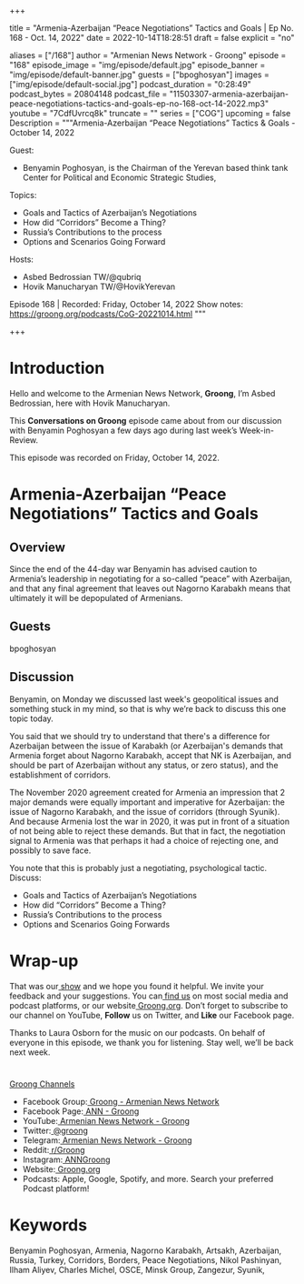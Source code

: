 
+++

title = "Armenia-Azerbaijan “Peace Negotiations” Tactics and Goals | Ep No. 168 - Oct. 14, 2022"
date = 2022-10-14T18:28:51
draft = false
explicit = "no"

aliases = ["/168"]
author = "Armenian News Network - Groong"
episode = "168"
episode_image = "img/episode/default.jpg"
episode_banner = "img/episode/default-banner.jpg"
guests = ["bpoghosyan"]
images = ["img/episode/default-social.jpg"]
podcast_duration = "0:28:49"
podcast_bytes = 20804148
podcast_file = "11503307-armenia-azerbaijan-peace-negotiations-tactics-and-goals-ep-no-168-oct-14-2022.mp3"
youtube = "7CdfUvrcq8k"
truncate = ""
series = ["COG"]
upcoming = false
Description = """Armenia-Azerbaijan “Peace Negotiations” Tactics & Goals - October 14, 2022

Guest: 
* Benyamin Poghosyan, is the Chairman of the Yerevan based think tank Center for Political and Economic Strategic Studies,

Topics:
* Goals and Tactics of Azerbaijan’s Negotiations
* How did “Corridors” Become a Thing?
* Russia’s Contributions to the process
* Options and Scenarios Going Forward

Hosts:
* Asbed Bedrossian TW/@qubriq
* Hovik Manucharyan TW/@HovikYerevan

Episode 168 | Recorded: Friday, October 14, 2022
Show notes: https://groong.org/podcasts/CoG-20221014.html
"""

+++

# Introduction

Hello and welcome to the Armenian News Network, **Groong**, I’m Asbed Bedrossian, here with Hovik Manucharyan.

This **Conversations on Groong** episode came about from our discussion with Benyamin Poghosyan a few days ago during last week’s Week-in-Review.

This episode was recorded on Friday, October 14, 2022.


# Armenia-Azerbaijan “Peace Negotiations” Tactics and Goals


## Overview

Since the end of the 44-day war Benyamin has advised caution to Armenia’s leadership in negotiating for a so-called “peace” with Azerbaijan, and that any final agreement that leaves out Nagorno Karabakh means that ultimately it will be depopulated of Armenians.


## Guests

bpoghosyan


## Discussion

Benyamin, on Monday we discussed last week's geopolitical issues and something stuck in my mind, so that is why we’re back to discuss this one topic today.

You said that we should try to understand that there's a difference for Azerbaijan between the issue of Karabakh (or Azerbaijan's demands that Armenia forget about Nagorno Karabakh, accept that NK is Azerbaijan, and should be part of Azerbaijan without any status, or zero status), and the establishment of corridors.

The November 2020 agreement created for Armenia an impression that 2 major demands were equally important and imperative for Azerbaijan: the issue of Nagorno Karabakh, and the issue of corridors (through Syunik). And because Armenia lost the war in 2020, it was put in front of a situation of not being able to reject these demands. But that in fact, the negotiation signal to Armenia was that perhaps it had a choice of rejecting one, and possibly to save face.

You note that this is probably just a negotiating, psychological tactic. Discuss:



* Goals and Tactics of Azerbaijan’s Negotiations
* How did “Corridors” Become a Thing?
* Russia’s Contributions to the process
* Options and Scenarios Going Forwards


# Wrap-up

That was our[ show](https://groong.org/podcasts/) and we hope you found it helpful. We invite your feedback and your suggestions. You can[ find us](https://linktr.ee/groong) on most social media and podcast platforms, or our website[ Groong.org](https://groong.org/). Don’t forget to subscribe to our channel on YouTube, **Follow** us on Twitter, and **Like** our Facebook page.

Thanks to Laura Osborn for the music on our podcasts. On behalf of everyone in this episode, we thank you for listening. Stay well, we’ll be back next week.


# 
[Groong Channels](https://linktr.ee/groong)



* Facebook Group:[ Groong - Armenian News Network](https://facebook.com/groups/groong/)
* Facebook Page:[ ANN - Groong](https://facebook.com/groong.org/)
* YouTube:[ Armenian News Network - Groong](https://www.youtube.com/c/Groong/videos/)
* Twitter:[ @groong](https://twitter.com/groong)
* Telegram:[ Armenian News Network - Groong](https://t.me/anngroong)
* Reddit:[ r/Groong](https://www.reddit.com/r/Groong/)
* Instagram:[ ANNGroong](https://www.instagram.com/anngroong/)
* Website:[ Groong.org](https://groong.org/)
* Podcasts: Apple, Google, Spotify, and more. Search your preferred Podcast platform!


# Keywords

Benyamin Poghosyan, Armenia, Nagorno Karabakh, Artsakh, Azerbaijan, Russia, Turkey, Corridors, Borders, Peace Negotiations, Nikol Pashinyan, Ilham Aliyev, Charles Michel, OSCE, Minsk Group, Zangezur, Syunik, 
